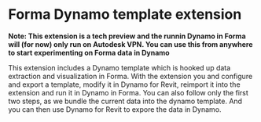 # Forma Dynamo template extension

**Note: This extension is a tech preview and the runnin Dynamo in Forma will (for now) only run on Autodesk VPN. You can use this from anywhere to start experimenting on Forma data in Dynamo**

This extension includes a Dynamo template which is hooked up data extraction and visualization in Forma.
With the extension you and configure and export a template, modify it in Dynamo for Revit, reimport it into the extension and run it in Dynamo in Forma. You can also follow only the first two steps, as we bundle the current data into the dynamo template. And you can then use Dynamo for Revit to expore the data in Dynamo. 